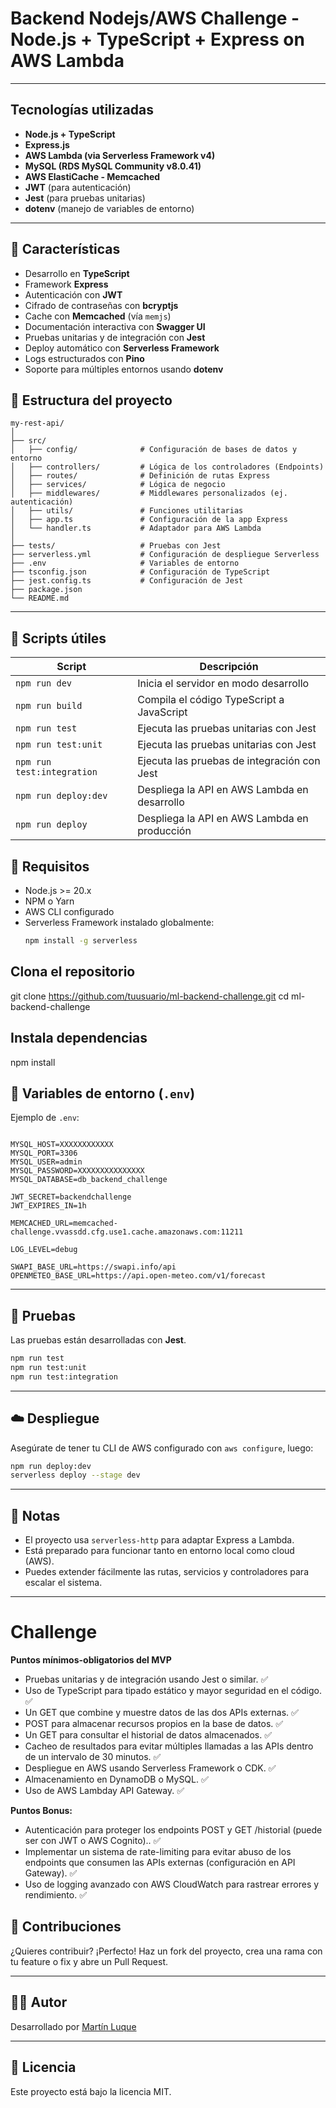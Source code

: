 # Backend Nodejs/AWS Challenge - Node.js + TypeScript + Express on AWS Lambda

---

##  Tecnologías utilizadas

- **Node.js + TypeScript**
- **Express.js**
- **AWS Lambda (via Serverless Framework v4)**
- **MySQL (RDS MySQL Community v8.0.41)**
- **AWS ElastiCache - Memcached**
- **JWT** (para autenticación)
- **Jest** (para pruebas unitarias)
- **dotenv** (manejo de variables de entorno)
---

## 🚀 Características

- Desarrollo en **TypeScript**
- Framework **Express**
- Autenticación con **JWT**
- Cifrado de contraseñas con **bcryptjs**
- Cache con **Memcached** (vía `memjs`)
- Documentación interactiva con **Swagger UI**
- Pruebas unitarias y de integración con **Jest**
- Deploy automático con **Serverless Framework**
- Logs estructurados con **Pino**
- Soporte para múltiples entornos usando **dotenv**



## 📁 Estructura del proyecto

```
my-rest-api/
│
├── src/
│   ├── config/              # Configuración de bases de datos y entorno
│   ├── controllers/         # Lógica de los controladores (Endpoints)
│   ├── routes/              # Definición de rutas Express
│   ├── services/            # Lógica de negocio
│   ├── middlewares/         # Middlewares personalizados (ej. autenticación)
│   ├── utils/               # Funciones utilitarias
│   ├── app.ts               # Configuración de la app Express
│   └── handler.ts           # Adaptador para AWS Lambda
│
├── tests/                   # Pruebas con Jest
├── serverless.yml           # Configuración de despliegue Serverless
├── .env                     # Variables de entorno
├── tsconfig.json            # Configuración de TypeScript
├── jest.config.ts           # Configuración de Jest
├── package.json
└── README.md
```

---

## 🧪 Scripts útiles

| Script           | Descripción                                 |
|------------------|---------------------------------------------|
| `npm run dev`    | Inicia el servidor en modo desarrollo       |
| `npm run build`  | Compila el código TypeScript a JavaScript  |
| `npm run test`   | Ejecuta las pruebas unitarias con Jest      |
| `npm run test:unit`   | Ejecuta las pruebas unitarias con Jest      |
| `npm run test:integration`   | Ejecuta las pruebas de integración con Jest      |
| `npm run deploy:dev` | Despliega la API en AWS Lambda  en desarrollo            |
| `npm run deploy` | Despliega la API en AWS Lambda  en producción            |



## 🧰 Requisitos

- Node.js >= 20.x
- NPM o Yarn
- AWS CLI configurado
- Serverless Framework instalado globalmente:
  ```bash
  npm install -g serverless
  ```

## Clona el repositorio
git clone https://github.com/tuusuario/ml-backend-challenge.git
cd ml-backend-challenge

## Instala dependencias
npm install


## 🔐 Variables de entorno (`.env`)

Ejemplo de `.env`:

```env

MYSQL_HOST=XXXXXXXXXXXX
MYSQL_PORT=3306
MYSQL_USER=admin
MYSQL_PASSWORD=XXXXXXXXXXXXXXX
MYSQL_DATABASE=db_backend_challenge

JWT_SECRET=backendchallenge
JWT_EXPIRES_IN=1h

MEMCACHED_URL=memcached-challenge.vvassdd.cfg.use1.cache.amazonaws.com:11211

LOG_LEVEL=debug

SWAPI_BASE_URL=https://swapi.info/api
OPENMETEO_BASE_URL=https://api.open-meteo.com/v1/forecast
```

---

## 🧪 Pruebas

Las pruebas están desarrolladas con **Jest**.

```bash
npm run test
npm run test:unit
npm run test:integration
```

---

## ☁️ Despliegue

Asegúrate de tener tu CLI de AWS configurado con `aws configure`, luego:

```bash
npm run deploy:dev
serverless deploy --stage dev
```

---

## 📌 Notas

- El proyecto usa `serverless-http` para adaptar Express a Lambda.
- Está preparado para funcionar tanto en entorno local como cloud (AWS).
- Puedes extender fácilmente las rutas, servicios y controladores para escalar el sistema.

---

# Challenge

**Puntos mínimos-obligatorios del MVP**
- Pruebas unitarias y de integración usando Jest o similar. ✅
- Uso de TypeScript para tipado estático y mayor seguridad en el código. ✅
- Un GET que combine y muestre datos de las dos APIs externas. ✅
- POST para almacenar recursos propios en la base de datos. ✅
- Un GET para consultar el historial de datos almacenados. ✅
- Cacheo de resultados para evitar múltiples llamadas a las APIs dentro de un intervalo de 30 minutos. ✅
- Despliegue en AWS usando Serverless Framework o CDK. ✅
- Almacenamiento en DynamoDB o MySQL. ✅
- Uso de AWS Lambday API Gateway. ✅

**Puntos Bonus:**
- Autenticación para proteger los endpoints POST y GET /historial (puede ser con JWT o AWS Cognito).. ✅
- Implementar un sistema de rate-limiting para evitar abuso de los endpoints que consumen las APIs externas (configuración en API Gateway). ✅
- Uso de logging avanzado con AWS CloudWatch para rastrear errores y rendimiento. ✅


## 🤝 Contribuciones

¿Quieres contribuir? ¡Perfecto! Haz un fork del proyecto, crea una rama con tu feature o fix y abre un Pull Request.

---

## 🧑‍💻 Autor

Desarrollado por [Martín Luque](https://github.com/martin-luquet)

---

## 📝 Licencia

Este proyecto está bajo la licencia MIT.